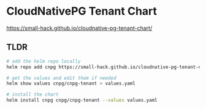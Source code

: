 # CloudNativePG Tenant Chart

https://small-hack.github.io/cloudnative-pg-tenant-chart/

## TLDR

```bash
# add the helm repo locally
helm repo add cnpg https://small-hack.github.io/cloudnative-pg-tenant-chart

# get the values and edit them if needed
helm show values cnpg/cnpg-tenant > values.yaml

# install the chart
helm install cnpg cnpg/cnpg-tenant --values values.yaml
```
